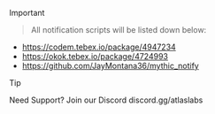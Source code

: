 > [!IMPORTANT]

> All notification scripts will be listed down below:
- https://codem.tebex.io/package/4947234
- https://okok.tebex.io/package/4724993
- https://github.com/JayMontana36/mythic_notify

> [!TIP]
> Need Support? Join our Discord discord.gg/atlaslabs
